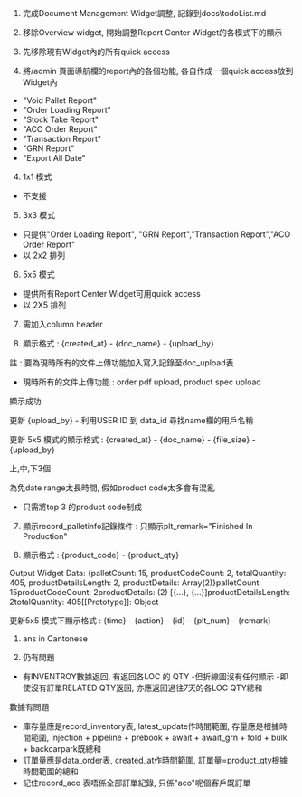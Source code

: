 1. 完成Document Management Widget調整, 記錄到docs\todoList.md

2. 移除Overview widget, 開始調整Report Center Widget的各模式下的顯示

3. 先移除現有Widget內的所有quick access

4. 將/admin 頁面導航欄的report內的各個功能, 各自作成一個quick access放到Widget內
- "Void Pallet Report"
- "Order Loading Report"
- "Stock Take Report"
- "ACO Order Report"
- "Transaction Report"
- "GRN Report"
- "Export All Date"

4. 1x1 模式
- 不支援

5. 3x3 模式
- 只提供"Order Loading Report", "GRN Report","Transaction Report","ACO Order Report"
- 以 2x2 排列

6. 5x5 模式
- 提供所有Report Center Widget可用quick access
- 以 2X5 排列

7. 需加入column header

8. 顯示格式 : {created_at} - {doc_name} - {upload_by}

註 : 要為現時所有的文件上傳功能加入寫入記錄至doc_upload表
- 現時所有的文件上傳功能 : order pdf upload, product spec upload


顯示成功

更新 {upload_by} - 利用USER ID 到 data_id 尋找name欄的用戶名稱

更新 5x5 模式的顯示格式 : {created_at} - {doc_name} - {file_size} - {upload_by}


上,中,下3個

為免date range太長時間, 假如product code太多會有混亂
- 只需將top 3 的product code制成

7. 顯示record_palletinfo記錄條件 : 只顯示plt_remark="Finished In Production"

8. 顯示格式 : {product_code} - {product_qty}

Output Widget Data: {palletCount: 15, productCodeCount: 2, totalQuantity: 405, productDetailsLength: 2, productDetails: Array(2)}palletCount: 15productCodeCount: 2productDetails: (2) [{…}, {…}]productDetailsLength: 2totalQuantity: 405[[Prototype]]: Object


更新5x5 模式下顯示格式 : {time} - {action} - {id} - {plt_num} - {remark}


1. ans in Cantonese

2. 仍有問題 
- 有INVENTROY數據返回, 有返回各LOC 的 QTY
-但折線圖沒有任何顯示
-即使沒有訂單RELATED QTY返回, 亦應返回過往7天的各LOC QTY總和



數據有問題
- 庫存量應是record_inventory表, latest_update作時間範圍, 存量應是根據時間範圍, injection + pipeline + prebook + await + await_grn + fold + bulk + backcarpark既總和
- 訂單量應是data_order表, created_at作時間範圍, 訂單量=product_qty根據時間範圍的總和
- 記住record_aco 表唔係全部訂單紀錄, 只係"aco"呢個客戶既訂單